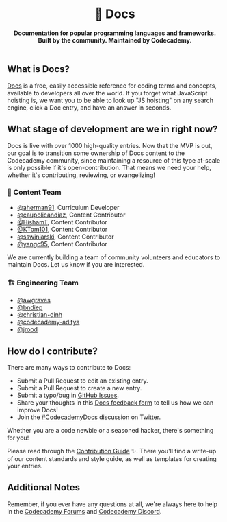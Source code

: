 <!-- markdownlint-disable MD041 MD002 -->
<div align="center">
  <h1>📕 Docs</h1>
  <strong>Documentation for popular programming languages and frameworks.</strong><br>
  <strong>Built by the community. Maintained by Codecademy.</strong>
</div>
<br>

## What is Docs?

[Docs](https://www.codecademy.com/resources/docs) is a free, easily accessible reference for coding terms and concepts, available to developers all over the world. If you forget what JavaScript hoisting is, we want you to be able to look up "JS hoisting" on any search engine, click a Doc entry, and have an answer in seconds.

## What stage of development are we in right now?

Docs is live with over 1000 high-quality entries. Now that the MVP is out, our goal is to transition some ownership of Docs content to the Codecademy community, since maintaining a resource of this type at-scale is only possible if it's open-contribution. That means we need your help, whether it's contributing, reviewing, or evangelizing!

### 📝 Content Team

- [@aherman91](https://github.com/aherman91), Curriculum Developer
- [@caupolicandiaz](https://github.com/caupolicandiaz), Content Contributor
- [@HishamT](https://github.com/HishamT), Content Contributor
- [@KTom101](https://github.com/KTom101), Content Contributor
- [@sswiniarski](https://github.com/sswiniarski), Content Contributor
- [@yangc95](https://github.com/yangc95), Content Contributor

We are currently building a team of community volunteers and educators to maintain Docs. Let us know if you are interested.

### 🏗 Engineering Team

- [@awgraves](https://github.com/awgraves)
- [@bndiep](https://github.com/bndiep)
- [@christian-dinh](https://github.com/christian-dinh)
- [@codecademy-aditya](https://github.com/codecademy-aditya)
- [@jrood](https://github.com/jrood)

## How do I contribute?

There are many ways to contribute to Docs:

- Submit a Pull Request to edit an existing entry.
- Submit a Pull Request to create a new entry.
- Submit a typo/bug in [GitHub Issues](https://github.com/Codecademy/docs/issues).
- Share your thoughts in this [Docs feedback form](https://codecademyready.typeform.com/to/hzVIWDgz) to tell us how we can improve Docs!
- Join the [#CodecademyDocs](https://twitter.com/search?q=%23CodecademyDocs&src=typed_query&f=live) discussion on Twitter.

Whether you are a code newbie or a seasoned hacker, there's something for you!

Please read through the [Contribution Guide](https://www.codecademy.com/resources/docs/contribution-guide) ✨. There you'll find a write-up of our content standards and style guide, as well as templates for creating your entries.

## Additional Notes

Remember, if you ever have any questions at all, we're always here to help in the [Codecademy Forums](https://discuss.codecademy.com/c/community/community-docs/2205) and [Codecademy Discord](https://discord.com/invite/codecademy).
